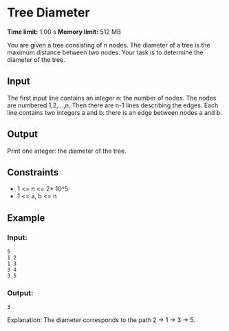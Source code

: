 # Tree Diameter
**Time limit:** 1.00 s **Memory limit:** 512 MB  

You are given a tree consisting of n nodes.
The diameter of a tree is the maximum distance between two nodes. Your task is to determine the diameter of the tree.

## Input
The first input line contains an integer n: the number of nodes. The nodes are numbered 1,2,...,n.
Then there are n-1 lines describing the edges. Each line contains two integers a and b: there is an edge between nodes a and b.

## Output
Print one integer: the diameter of the tree.


## Constraints  

- 1 <= n <= 2* 10^5
- 1 <= a, b <= n

## Example
### Input:
```
5
1 2
1 3
3 4
3 5
```
### Output:
```
3
```   

Explanation: The diameter corresponds to the path 2 -> 1 -> 3 -> 5.